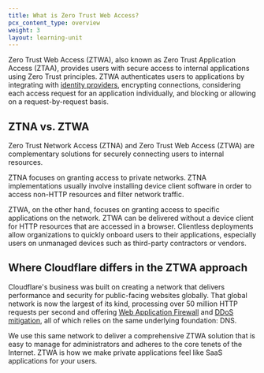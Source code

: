```yaml
---
title: What is Zero Trust Web Access?
pcx_content_type: overview
weight: 3
layout: learning-unit
---
```



Zero Trust Web Access (ZTWA), also known as Zero Trust Application Access (ZTAA), provides users with secure access to internal applications using Zero Trust principles. ZTWA authenticates users to applications by integrating with [identity providers](/learning/access-management/what-is-an-identity-provider/), encrypting connections, considering each access request for an application individually, and blocking or allowing on a request-by-request basis.

## ZTNA vs. ZTWA

Zero Trust Network Access (ZTNA) and Zero Trust Web Access (ZTWA) are complementary solutions for securely connecting users to internal resources.

ZTNA focuses on granting access to private networks. ZTNA implementations usually involve installing device client software in order to access non-HTTP resources and filter network traffic.

ZTWA, on the other hand, focuses on granting access to specific applications on the network. ZTWA can be delivered without a device client for HTTP resources that are accessed in a browser. Clientless deployments allow organizations to quickly onboard users to their applications, especially users on unmanaged devices such as third-party contractors or vendors.

## Where Cloudflare differs in the ZTWA approach

Cloudflare's business was built on creating a network that delivers performance and security for public-facing websites globally. That global network is now the largest of its kind, processing over 50 million HTTP requests per second and offering [Web Application Firewall](https://www.cloudflare.com/learning/ddos/glossary/web-application-firewall-waf/) and [DDoS mitigation](https://www.cloudflare.com/learning/ddos/ddos-mitigation/), all of which relies on the same underlying foundation: DNS.

We use this same network to deliver a comprehensive ZTWA solution that is easy to manage for administrators and adheres to the core tenets of the Internet. ZTWA is how we make private applications feel like SaaS applications for your users.